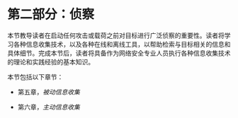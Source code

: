 # 第二部分：侦察

本节教导读者在启动任何攻击或载荷之前对目标进行广泛侦察的重要性。读者将学习各种信息收集技术，以及各种在线和离线工具，以帮助检索与目标相关的信息和具体细节。完成本节后，读者将具备作为网络安全专业人员执行各种信息收集技术的理论和实践经验的基本知识。

本节包括以下章节：

+   第五章，*被动信息收集*

+   第六章，*主动信息收集*
